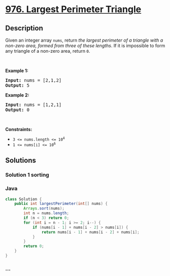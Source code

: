 # [976. Largest Perimeter Triangle](https://leetcode.com/problems/largest-perimeter-triangle)

## Description

<p>Given an integer array <code>nums</code>, return <em>the largest perimeter of a triangle with a non-zero area, formed from three of these lengths</em>. If it is impossible to form any triangle of a non-zero area, return <code>0</code>.</p>

<p>&nbsp;</p>
<p><strong class="example">Example 1:</strong></p>

<pre>
<strong>Input:</strong> nums = [2,1,2]
<strong>Output:</strong> 5
</pre>

<p><strong class="example">Example 2:</strong></p>

<pre>
<strong>Input:</strong> nums = [1,2,1]
<strong>Output:</strong> 0
</pre>

<p>&nbsp;</p>
<p><strong>Constraints:</strong></p>

<ul>
	<li><code>3 &lt;= nums.length &lt;= 10<sup>4</sup></code></li>
	<li><code>1 &lt;= nums[i] &lt;= 10<sup>6</sup></code></li>
</ul>


## Solutions

<!-- tabs:start -->
### Solution 1 sorting

### **Java**

```java
class Solution {
    public int largestPerimeter(int[] nums) {
        Arrays.sort(nums);
        int n = nums.length;
        if (n < 3) return 0;
        for (int i = n - 1; i >= 2; i--) {
            if (nums[i - 1] + nums[i - 2] > nums[i]) {
                return nums[i - 1] + nums[i - 2] + nums[i];
            }
        }
        return 0;
    }
}
```

### **...**

```

```

<!-- tabs:end -->